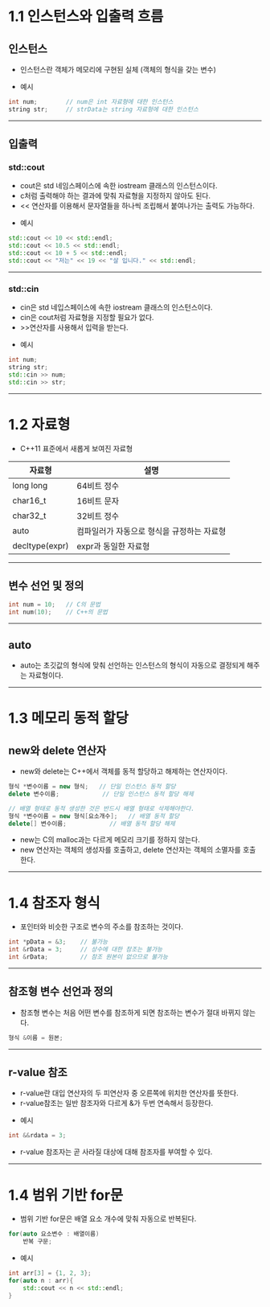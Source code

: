 # __1.1 인스턴스와 입출력 흐름__
## 인스턴스
- 인스턴스란 객체가 메모리에 구현된 실체 (객체의 형식을 갖는 변수)
+ 예시
```C++
int num;        // num은 int 자료형에 대한 인스턴스
string str;     // strData는 string 자료형에 대한 인스턴스
```
---
## 입출력
### std::cout
- cout은 std 네임스페이스에 속한 iostream 클래스의 인스턴스이다.
- c처럼 출력해야 하는 결과에 맞춰 자료형을 지정하지 않아도 된다.
- << 연산자를 이용해서 문자열들을 하나씩 조립해서 붙여나가는 출력도 가능하다.
+ 예시
```C++
std::cout << 10 << std::endl;
std::cout << 10.5 << std::endl;
std::cout << 10 + 5 << std::endl;
std::cout << "저는" << 19 << "살 입니다." << std::endl;
```
---
### std::cin
- cin은 std 네입스페이스에 속한 iostream 클래스의 인스턴스이다.
- cin은 cout처럼 자료형을 지정할 필요가 없다.
- \>>연산자를 사용해서 입력을 받는다.
+ 예시
```C++
int num;
string str;
std::cin >> num;
std::cin >> str;
```
---
# __1.2 자료형__
- C++11 표준에서 새롭게 보여진 자료형

자료형|설명
---|---
long long|64비트 정수
char16_t|16비트 문자
char32_t|32비트 정수
auto|컴파일러가 자동으로 형식을 규정하는 자료형
decltype(expr)|expr과 동일한 자료형
---
## 변수 선언 및 정의
```C++
int num = 10;   // C의 문법
int num(10);    // C++의 문법
```
---
## auto
- auto는 초깃값의 형식에 맞춰 선언하는 인스턴스의 형식이 자동으로 결정되게 해주는 자료형이다.
---
# __1.3 메모리 동적 할당__
## new와 delete 연산자
- new와 delete는 C++에서 객체를 동적 할당하고 해제하는 연산자이다.
```C++
형식 *변수이름 = new 형식;   // 단일 인스턴스 동적 할당
delete 변수이름;            // 단일 인스턴스 동적 할당 해제

// 배열 형태로 동적 생성한 것은 반드시 배열 형태로 삭제해야한다.
형식 *변수이름 = new 형식[요소개수];   // 배열 동적 할당
delete[] 변수이름;            // 배열 동적 할당 해제
```
- new는 C의 malloc과는 다르게 메모리 크기를 정하지 않는다.
- new 연산자는 객체의 생성자를 호출하고, delete 연산자는 객체의 소멸자를 호출한다.
---
# __1.4 참조자 형식__
- 포인터와 비슷한 구조로 변수의 주소를 참조하는 것이다.
```C++
int *pData = &3;    // 불가능
int &rData = 3;     // 상수에 대한 참조는 불가능
int &rData;         // 참조 원본이 없으므로 불가능
```
---
## 참조형 변수 선언과 정의
- 참조형 변수는 처음 어떤 변수를 참조하게 되면 참조하는 변수가 절대 바뀌지 않는다.
```C++
형식 &이름 = 원본;
```
---
## r-value 참조
- r-value란 대입 연산자의 두 피연산자 중 오른쪽에 위치한 연산자를 뜻한다.
- r-value참조는 일반 참조자와 다르게 &가 두번 연속해서 등장한다.
+ 예시
```C++
int &&rdata = 3;
```
- r-value 참조자는 곧 사라질 대상에 대해 참조자를 부여할 수 있다.
---
# __1.4 범위 기반 for문__
- 범위 기반 for문은 배열 요소 개수에 맞춰 자동으로 반복된다.
```C++
for(auto 요소변수 : 배열이름)
    반복 구문;
```
+ 예시
```C++
int arr[3] = {1, 2, 3};
for(auto n : arr){
    std::cout << n << std::endl;
}
```